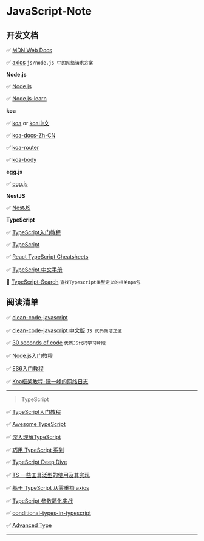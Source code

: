 # JavaScript-Note

## 开发文档

✅ [MDN Web Docs](https://developer.mozilla.org/zh-CN/)

✅ [axios](https://axios-http.com/docs/intro) `js/node.js 中的网络请求方案`

**Node.js**

✅ [Node.js](https://nodejs.org/zh-cn/)

✅ [Node.js-learn](https://nodejs.dev/learn)

**koa**

✅ [koa](http://koajs.cn/#) or [koa中文](https://koa.bootcss.com/#)

✅ [koa-docs-Zh-CN](https://github.com/demopark/koa-docs-Zh-CN)

✅ [koa-router](https://github.com/ZijianHe/koa-router#module_koa-router--Router+get%7Cput%7Cpost%7Cpatch%7Cdelete%7Cdel)

✅ [koa-body](https://github.com/koajs/koa-body)

**egg.js**

✅ [egg.js](http://www.wangchonghaha.cn/bookstact/JsServer/Eggjs/index.html)

**NestJS**

✅ [NestJS](https://docs.nestjs.com/first-steps)

**TypeScript**

✅ [TypeScript入门教程](https://ts.xcatliu.com/)

✅ [TypeScript](https://www.typescriptlang.org)

✅ [React TypeScript Cheatsheets](https://react-typescript-cheatsheet.netlify.app/)

✅ [TypeScript 中文手册](https://typescript.bootcss.com/)

🔆 [TypeScript-Search](https://www.typescriptlang.org/dt/search?search=) `查找Typescript类型定义的相关npm包`

## 阅读清单

✅ [clean-code-javascript](https://github.com/ryanmcdermott/clean-code-javascript)

✅ [clean-code-javascript 中文版](https://github.com/alivebao/clean-code-js#%E7%9B%AE%E5%BD%95) `JS 代码简洁之道`

✅ [30 seconds of code](https://www.30secondsofcode.org/) `优质JS代码学习片段`

✅ [Node.js入门教程](https://www.nodebeginner.org/index-zh-cn.html)

✅ [ES6入门教程](https://es6.ruanyifeng.com/)

✅ [Koa框架教程-阮一峰的网络日志](http://www.ruanyifeng.com/blog/2017/08/koa.html)

---

> TypeScript

✅ [TypeScript入门教程](https://ts.xcatliu.com/basics/primitive-data-types.html)

✅ [Awesome TypeScript](https://github.com/semlinker/awesome-typescript)

✅ [深入理解TypeScript](https://jkchao.github.io/typescript-book-chinese/project/compilationContext.html)

✅ [巧用 TypeScript 系列](https://jkchao.cn/search/%E5%B7%A7%E7%94%A8%20TypeScr)

✅ [TypeScript Deep Dive](https://basarat.gitbook.io/typescript/type-system)

✅ [TS 一些工具泛型的使用及其实现](https://zhuanlan.zhihu.com/p/40311981)

✅ [基于 TypeScript 从零重构 axios](https://coding.imooc.com/class/330.html)

✅ [TypeScript 参数简化实战](https://juejin.im/post/5e38dd65518825492b509dd6)

✅ [conditional-types-in-typescript](https://mariusschulz.com/blog/conditional-types-in-typescript)

✅ [Advanced Type](https://www.typescriptlang.org/docs/handbook/advanced-types.html)

---
